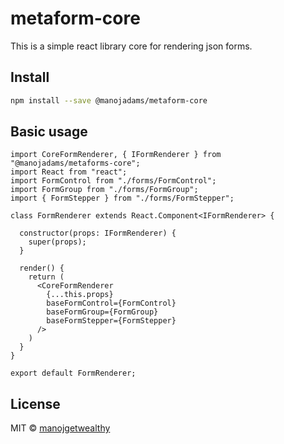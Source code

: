 # metaform-core
This is a simple react library core for rendering json forms.

## Install

```bash
npm install --save @manojadams/metaform-core
```

## Basic usage
```tsx
import CoreFormRenderer, { IFormRenderer } from "@manojadams/metaforms-core";
import React from "react";
import FormControl from "./forms/FormControl";
import FormGroup from "./forms/FormGroup";
import { FormStepper } from "./forms/FormStepper";

class FormRenderer extends React.Component<IFormRenderer> {

  constructor(props: IFormRenderer) {
    super(props);
  }

  render() {
    return (
      <CoreFormRenderer 
        {...this.props} 
        baseFormControl={FormControl}
        baseFormGroup={FormGroup}
        baseFormStepper={FormStepper}
      />
    )
  }
}

export default FormRenderer;
```

## License

MIT © [manojgetwealthy](https://github.com/manojgetwealthy)